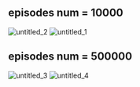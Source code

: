 ## episodes num = 10000

![untitled_2](https://user-images.githubusercontent.com/53217819/115246043-7eba4100-a160-11eb-8a51-9c74c6bc7c96.png)
![untitled_1](https://user-images.githubusercontent.com/53217819/115246047-7feb6e00-a160-11eb-8965-546125d4fbcd.png)

## episodes num = 500000

![untitled_3](https://user-images.githubusercontent.com/53217819/115246340-c214af80-a160-11eb-8427-5b59e90385d4.png)
![untitled_4](https://user-images.githubusercontent.com/53217819/115246346-c345dc80-a160-11eb-9e71-8383bae006ae.png)


